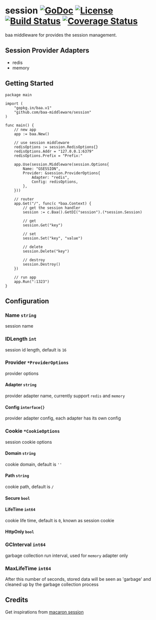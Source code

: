# session [![GoDoc](http://img.shields.io/badge/go-documentation-blue.svg?style=flat-square)](http://godoc.org/github.com/baa-middleware/session) [![License](http://img.shields.io/badge/license-mit-blue.svg?style=flat-square)](https://raw.githubusercontent.com/baa-middleware/session/master/LICENSE) [![Build Status](https://travis-ci.org/baa-middleware/session.svg?branch=master)](https://travis-ci.org/baa-middleware/session) [![Coverage Status](http://img.shields.io/coveralls/baa-middleware/session.svg?style=flat-square)](https://coveralls.io/r/baa-middleware/session)

baa middleware for provides the session management.

## Session Provider Adapters

- redis
- memory

## Getting Started

```
package main

import (
	"gopkg.in/baa.v1"
	"github.com/baa-middleware/session"
)

func main() {
	// new app
	app := baa.New()

	// use session middleware
	redisOptions := session.RedisOptions{}
	redisOptions.Addr = "127.0.0.1:6379"
	redisOptions.Prefix = "Prefix:"

	app.Use(session.Middleware(session.Options{
		Name: "GSESSION",
		Provider: &session.ProviderOptions{
			Adapter: "redis",
			Config: redisOptions,
		},
	}))

	// router
	app.Get("/", func(c *baa.Context) {
		// get the session handler
		session := c.Baa().GetDI("session").(*session.Session)

		// get
		session.Get("key")
		
		// set
		session.Set("key", "value")
		
		// delete
		session.Delete("key")

		// destroy
		session.Destroy()
	})

	// run app
	app.Run(":1323")
}
```

## Configuration

### Name `string`

session name

### IDLength `int`

session id length, default is `16`

### Provider `*ProviderOptions`

provider options

#### Adapter `string`

provider adapter name, currently support `redis` and `memory`

#### Config `interface{}`
 
provider adapter config, each adapter has its own config

### Cookie `*CookieOptions`

session cookie options

#### Domain `string`

cookie domain, default is `''`

#### Path `string`

cookie path, default is `/`

#### Secure `bool`

#### LifeTime `int64`

cookie life time, default is `0`, known as session cookie

#### HttpOnly `bool`

### GCInterval `int64`

garbage collection run interval, used for `memory` adapter only

### MaxLifeTime `int64`

After this number of seconds, stored data will be seen as 'garbage' and cleaned up by the garbage collection process


## Credits

Get inspirations from [macaron session](https://github.com/go-macaron/session)